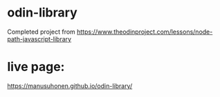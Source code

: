 # odin-library
Completed project from https://www.theodinproject.com/lessons/node-path-javascript-library

# live page:
https://manusuhonen.github.io/odin-library/
